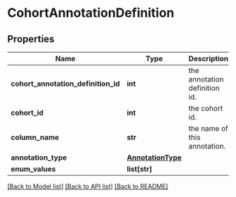 # CohortAnnotationDefinition

## Properties
Name | Type | Description | Notes
------------ | ------------- | ------------- | -------------
**cohort_annotation_definition_id** | **int** | the annotation definition id. | [optional] 
**cohort_id** | **int** | the cohort id. | 
**column_name** | **str** | the name of this annotation. | 
**annotation_type** | [**AnnotationType**](AnnotationType.md) |  | 
**enum_values** | **list[str]** |  | [optional] 

[[Back to Model list]](../README.md#documentation-for-models) [[Back to API list]](../README.md#documentation-for-api-endpoints) [[Back to README]](../README.md)


